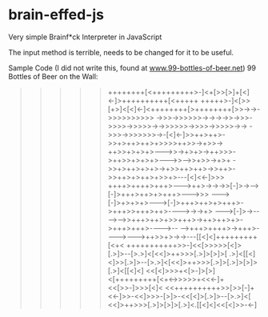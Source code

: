 # brain-effed-js
Very simple Brainf*ck Interpreter in JavaScript

The input method is terrible, needs to be changed for it to be useful.

Sample Code (I did not write this, found at www.99-bottles-of-beer.net)
99 Bottles of Beer on the Wall:
>>>>>++++++++[<+++++++++>-]<+[>>[>]+[<]<-]>++++++++++[<+++++
+++++>-]<[>>[+>]<[<]<-]<++++++++[>++++++++[>>->->->>>>>>>>>>
>->>>->>>>>>->->->->>->>>->>>>->>>>>->->>>>>>->>>>->>>>>->->
>>>>->>>->>>>>>>->-[<]<-]>>++>++>->>+>++>++>+>>>>++>>->+>>->
>>>++>>+>+>+>--->>->+>+>->++>>>->++>>+>+>+>--->>-->>+>>->+>+
>>->>+>++>+>+>->+>>++>++>->>++>->>++>+>++>+>>+>---[<]<<-]>>>
++++>++++>+++>--->++>->->->>[-]>->-->[-]>+++>++>+>+++>--->>>
--->[-]>+>+>+>--->[-]>+++>++>+>+++>->+++>>+++>++>---->->->+>
--->[-]>->---->-->>+++>++>+>>+++>->++>++>+>->+++>+++>---->--
>-->+++>++++>->+++>---->--->++>>+>->->---[[<]<]+++++++++[<+<
+++++++++++>>-]<<[>>>>>[<]>[.>]>--[>.>]<[<<]>++>>>[.>]>[>]>[
.>]<[[<]<]>>[.>]>--[>.>]<[<<]>++>>>[.>]>[.>]>[>]>[.>]<[[<]<]
<<[<]>>>+<[>-]>[>]<[+++++++++[<+<->>>>>+<<<-]+<<[>>-]>>>[<]<
<<++++++++++>>[>>[-]+<<-]>>-<<]>>>-[>]>-<<[<]>[.>]>--[>.>]<[
<<]>++>>>[.>]>[>]>[.>]<.[[<]<]<<[<]>>-<-]
